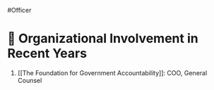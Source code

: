 #Officer 
# 💼 Organizational Involvement in Recent Years

1. [[The Foundation for Government Accountability]]: COO, General Counsel